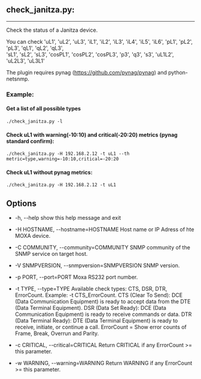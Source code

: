 ## check_janitza.py:
---

Check the status of a Janitza device.

You can check 'uL1', 'uL2', 'uL3', 'iL1', 'iL2', 'iL3', 'iL4', 'iL5', 'iL6', 'pL1', 'pL2', 'pL3', 'qL1', 'qL2', 'qL3',  
  'sL1', 'sL2', 'sL3', 'cosPL1', 'cosPL2', 'cosPL3', 'p3', 'q3', 's3', 'uL1L2', 'uL2L3', 'uL3L1'

The plugin requires pynag (https://github.com/pynag/pynag) and python-netsnmp.


### Example:

#### Get a list of all possible types
```./check_janitza.py -l```

#### Check uL1  with warning(-10:10) and critical(-20:20) metrics (pynag standard confirm):   
```./check_janitza.py -H 192.168.2.12 -t uL1 --th metric=type,warning=-10:10,critical=-20:20```

#### Check uL1 without pynag metrics:   
```./check_janitza.py -H 192.168.2.12 -t uL1```


## Options

-  -h, --help            show this help message and exit

-  -H HOSTNAME, --hostname=HOSTNAME
                        Host name or IP Adress of hte MOXA device.
-  -C COMMUNITY, --community=COMMUNITY
                        SNMP community of the SNMP service on target host.
-  -V SNMPVERSION, --snmpversion=SNMPVERSION
                        SNMP version.
-  -p PORT, --port=PORT  Moxa RS232 port number.
-  -t TYPE, --type=TYPE  Available check types: CTS, DSR, DTR, ErrorCount.
                        Example: -t CTS_ErrorCount.
                        CTS (Clear To Send): DCE (Data Communication
                        Equipment) is ready to accept data from the DTE (Data
                        Terminal Equipment).
                        DSR (Data Set Ready): DCE (Data Communication
                        Equipment) is ready to receive commands or data.
                        DTR (Data Terminal Ready): DTE (Data Terminal
                        Equipment) is ready to receive, initiate, or continue
                        a call.
                        ErrorCount = Show error counts of Frame, Break,
                        Overrun and Parity.
-  -c CRITICAL, --critical=CRITICAL
                        Return CRITICAL if any ErrorCount >= this parameter.
-  -w WARNING, --warning=WARNING
                        Return WARNING if any ErrorCount >= this parameter.


